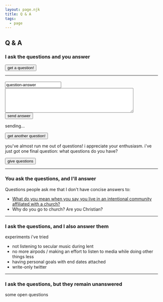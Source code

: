 ```yaml
---
layout: page.njk
title: Q & A
tags: 
  - page
---
```


## Q & A

### I ask the questions and you answer
<link rel="stylesheet" href="/assets/q-and-a-styles.css">

<button class ="get-question rounded-xl py-px px-4 text-2xl border-1 border-onwardFontColor bg-onwardPurplish" type="submit">get a question!</button>

<hr class=invisible>
<h4 class="question"></h4>
<form class = "gform invisible" id = "response-form" action="https://script.google.com/macros/s/AKfycbzXOpOGUv7e9Pj5TCHHCb6d6_Sy0OEvqN9g4-bPSH3Qnj4g8KalXpxoAa5Uobi_WWT4Hw/exec" method="POST">
  <input type="text" id="what-question" name="question" class = "hidden" value="question-answer">
  <textarea name="answer" rows="5" cols="50"  class = "px-2 py-0.5 rounded border-1 border-onwardVeryDarkBlue font-spacious bg-white" required></textarea>
  <br>
  <button type="submit" class="text-sm py-px px-4 rounded-xl border-1 border-onwardVeryDarkBlue bg-onwardPurplish">send answer</button>
</form>
<p id="js-form-sending" class="hidden">sending...</p>
<p id="js-form-response"></p>
<button class ="get-another-question hidden text-sm py-px px-4 rounded-xl border-1 border-onwardVeryDarkBlue bg-onwardPurplish" type="submit">get another question!</button>
<p class = "out-of-questions hidden"> you've almost run me out of questions! i appreciate your enthusiasm. i've just got one final question: what questions do you have? </p>
<button class ="give-questions hidden nice-btn" type="submit">give questions</button>

*** 
### You ask the questions, and I'll answer
Questions people ask me that I don't have concise answers to:
- [What do you mean when you say you live in an intentional community affiliated with a church?](/what-i-mean-by-intentional-community)
- Why do you go to church? Are you Christian?

***

### I ask the questions, and I also answer them
experiments i've tried 

- not listening to secular music during lent 
- no more airpods / making an effort to listen to media while doing other things less
- having personal goals with end dates attached
- write-only twitter

*** 

### I ask the questions, but they remain unanswered
some open questions



<script type="text/javascript">
  var questionsList = {{questions}};
  var toEnd = false;

  function giveQuestion(){
    document.getElementById("js-form-response").innerHTML=""
    this.classList.add("hidden");
    var itemIndex = Math.floor(Math.random() * questionsList.length)
    var item = questionsList[itemIndex];
    questionsList.splice(itemIndex, 1);
    document.querySelector("hr").classList.remove("invisible");
    document.querySelector(".question").innerText = item;
    document.querySelector("#response-form").classList.remove("invisible");
  }

  function receiveQuestions(){
    document.getElementById("js-form-response").innerHTML=""
    document.querySelector(".out-of-questions").classList.add("hidden");
    document.querySelector(".give-questions").classList.add("hidden");
    document.querySelector(".question").innerText = "what questions do you have?"
    document.querySelector("#response-form").classList.remove("invisible");
    toEnd = true;
  }

  document.querySelector(".get-question").addEventListener("click", giveQuestion);
  document.querySelector(".get-another-question").addEventListener("click", giveQuestion);
  document.querySelector(".give-questions").addEventListener("click", receiveQuestions);
  </script>

  <script type="text/javascript">
    (function() {
      // get all data in form and return object
      function getFormData(form) {
        var elements = form.elements;
        var honeypot;

        var fields = Object.keys(elements).filter(function(k) {
          if (elements[k].name === "honeypot") {
            honeypot = elements[k].value;
            return false;
          }
          return true;
        }).map(function(k) {
          if(elements[k].name !== undefined) {
            return elements[k].name;
          // special case for Edge's html collection
          }else if(elements[k].length > 0){
            return elements[k].item(0).name;
          }
        }).filter(function(item, pos, self) {
          return self.indexOf(item) == pos && item;
        });

        var formData = {};
        fields.forEach(function(name){
          var element = elements[name];

          // singular form elements just have one value
          formData[name] = element.value;

          // when our element has multiple items, get their values
          if (element.length) {
            var data = [];
            for (var i = 0; i < element.length; i++) {
              var item = element.item(i);
              if (item.checked || item.selected) {
                data.push(item.value);
              }
            }
            formData[name] = data.join(', ');
          }
        });

        // add form-specific values into the data
        formData.formDataNameOrder = JSON.stringify(fields);
        formData.formGoogleSheetName = form.dataset.sheet || "responses"; // default sheet name
        formData.formGoogleSendEmail
          = form.dataset.email || ""; // no email by default

        return {data: formData, honeypot: honeypot};
      }

      function handleFormSubmit(event) {  // handles form submit without any jquery
        event.preventDefault();           // we are submitting via xhr below

        document.getElementById("what-question").value = document.getElementsByClassName("question")[0].innerHTML;

        var form = event.target;
        var formData = getFormData(form);
        var data = formData.data;

        // If a honeypot field is filled, assume it was done so by a spam bot.
        if (formData.honeypot) {
          return false;
        }

        // disableAllButtons(form);
        document.getElementById("js-form-sending").classList.remove("hidden")
        var url = form.action;
        var xhr = new XMLHttpRequest();
        xhr.open('POST', url);
        // xhr.withCredentials = true;
        xhr.setRequestHeader("Content-Type", "application/x-www-form-urlencoded");
        xhr.onreadystatechange = function() {
            document.getElementById("js-form-sending").classList.add("hidden")
            if (xhr.readyState === 4 && xhr.status === 200) {
              form.reset();
              document.querySelector(".question").innerText="";
              document.querySelector("#response-form").classList.add("invisible");
              if (toEnd === false){
                document.getElementById("js-form-response").innerHTML = "thanks for the answer :)";
                console.log(questionsList.length);
                if (questionsList.length>0){
                  document.querySelector(".get-another-question").classList.remove("hidden");
                } else{
                  document.querySelector(".out-of-questions").classList.remove("hidden");
                  document.querySelector(".give-questions").classList.remove("hidden");
                }
              } else{
                document.getElementById("js-form-response").innerHTML = ":)";
              }

            }
        };
        // url encode form data for sending as post data
        var encoded = Object.keys(data).map(function(k) {
            return encodeURIComponent(k) + "=" + encodeURIComponent(data[k]);
        }).join('&');
        xhr.send(encoded);
      }

      function loaded() {
        // bind to the submit event of our form
        var forms = document.querySelectorAll("form.gform");
        for (var i = 0; i < forms.length; i++) {
          forms[i].addEventListener("submit", handleFormSubmit, false);
        }
      };
      document.addEventListener("DOMContentLoaded", loaded, false);

      function disableAllButtons(form) {
        var buttons = form.querySelectorAll("button");
        for (var i = 0; i < buttons.length; i++) {
          buttons[i].disabled = true;
        }
      }
    })();

  </script>